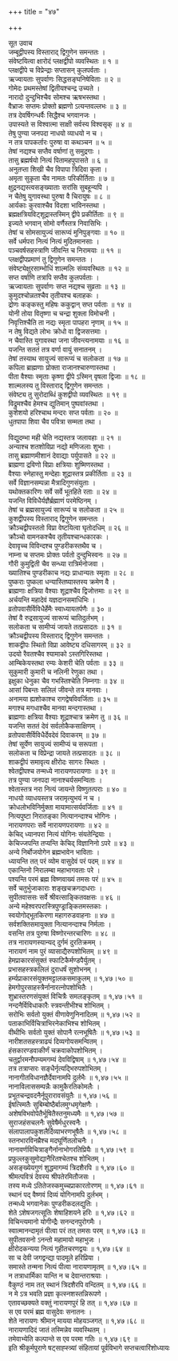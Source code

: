 +++
title = "४७"

+++

सूत उवाच  
जम्बूद्वीपस्य विस्ताराद् द्विगुणेन समन्ततः ।  
संवेष्टयित्वा क्षारोदं प्लक्षद्वीपो व्यवस्थितः ॥ १ ॥  
प्लक्षद्वीपे च विप्रेन्द्राः सप्तासन् कुलपर्वताः ।  
ऋज्वायताः सुपर्वाणः सिद्धसङ्घनिषेविताः ॥ २ ॥  
गोमेदः प्रथमस्तेषां द्वितीयश्चन्द्र उच्यते ।  
नारादो दुन्दुभिश्चैव सोमश्च ऋषभस्तथा ।  
वैभ्राजः सप्तमः प्रोक्तो ब्रह्मणो ऽत्यन्तवल्लभः ॥ ३ ॥  
तत्र देवर्षिगन्धर्वैः सिद्धैश्च भगवानजः ।  
उपास्यते स विश्वात्मा साक्षी सर्वस्य विश्वसृक् ॥ ४ ॥  
तेषु पुण्या जनपदा नाधयो व्याधयो न च ।  
न तत्र पापकर्तारः पुरुषा वा कथञ्चन ॥ ५ ॥  
तेषां नद्यश्च सप्तैव वर्षाणां तु समुद्रगाः ।  
तासु ब्रह्मर्षयो नित्यं पितामहपुपासते ॥ ६ ॥  
अनुतप्ता शिखी चैव विपापा त्रिदिवा कृता ।  
अमृता सुकृता चैव नामतः परिकीर्तिताः ॥ ७ ॥  
क्षुद्रनद्यस्त्वसङ्ख्याताः सरांसि सुबहून्यपि ।  
न चैतेषु युगावस्था पुरुषा वै चिरायुषः ॥ ८ ॥  
आर्यकाः कुरवाश्चैव विदशा भाविनस्तथा ।  
ब्रह्मक्षत्रियविट्शूद्रास्तस्मिन् द्वीपे प्रकीर्तिताः ॥ ९ ॥  
इज्यते भगवान् सोमो वर्णैस्तत्र निवासिभिः ।  
तेषां च सोमसायुज्यं सारूप्यं मुनिपुङ्गवाः ॥ १० ॥  
सर्वे धर्मपरा नित्यं नित्यं मुदितमानसाः ।  
पञ्चवर्षसहस्त्राणि जीवन्ति च निरामयाः ॥ ११ ॥  
प्लक्षद्वीपप्रमाणं तु द्विगुणेन समन्ततः ।  
संवेष्ट्येक्षुरसाम्भोधिं शाल्मलिः संव्यवस्थितः ॥ १२ ॥  
सप्त वर्षाणि तत्रापि सप्तैव कुलपर्वताः ।  
ऋज्वायताः सुपर्वाणः सप्त नद्यश्च सुव्रताः ॥ १३ ॥  
कुमुदश्चोन्नतश्चैव तृतीयश्च बलाहकः ।  
द्रोणः कङ्कस्तु महिषः ककुद्वान् सप्त पर्वताः ॥ १४ ॥  
योनी तोया वितृष्णा च चन्द्रा शुक्ला विमोचनी ।  
निवृत्तिश्चैति ता नद्यः स्मृता पापहरा नृणाम् ॥ १५ ॥  
न तेषु विद्यते लोभः क्रोधो वा द्विजसत्तमाः ।  
न चैवास्ति युगावस्था जना जीवन्त्यनामयाः ॥ १६ ॥  
यजन्ति सततं तत्र वर्णा वायुं सनातनम् ।  
तेषां तस्याथ सायुज्यं सारूप्यं च सलोकता ॥ १७ ॥  
कपिला ब्राह्मणाः प्रोक्ता राजानश्चारुणास्तथा ।  
पीता वैश्याः स्मृताः कृष्णा द्वीपे ऽस्मिन् वृषला द्विजाः ॥ १८ ॥  
शाल्मलस्य तु विस्ताराद् द्विगुणेन समन्ततः ।  
संवेष्ट्य तु सुरोदाब्धिं कुशद्वीपो व्यवस्थितः ॥ १९ ॥  
विद्रुमश्चैव हेमश्च द्युतिमान् पुष्पवांस्तथा ।  
कुशेशयो हरिश्चाथ मन्दरः सप्त पर्वताः ॥ २० ॥  
धुतपापा शिवा चैव पवित्रा सम्मता तथा ।  
    
विद्युदम्भा मही चेति नद्यस्तत्र जलावहाः ॥ २१ ॥  
अन्याश्च शतशोविप्रा नद्यो मणिजलाः शुभाः ।  
तासु ब्रह्माणमीशानं देवाद्याः पर्युपासते ॥ २२ ॥  
ब्राह्मणा द्रविणो विप्राः क्षत्रियाः शुष्मिणस्तथा ।  
वैश्याः स्नेहास्तु मन्देहाः शूद्रास्तत्र प्रकीर्तिताः ॥ २३ ॥  
सर्वे विज्ञानसम्पन्ना मैत्रादिगुणसंयुताः ।  
यथोक्तकारिणः सर्वे सर्वे भूतहिते रताः ॥ २४ ॥  
यजन्ति विविधैर्यज्ञैर्ब्रह्माणं परमेष्ठिनम् ।  
तेषां च ब्रह्मसायुज्यं सारूप्यं च सलोकता ॥ २५ ॥  
कुशद्वीपस्य विस्ताराद् द्विगुणेन समन्ततः ।  
क्रौञ्चद्वीपस्ततो विप्रा वेष्टयित्वा घृतोदधिम् ॥ २६ ॥  
क्रौञ्चो वामनकश्चैव तृतीयश्चान्धकारकः ।  
देवावृच्च विविन्दश्च पुण्डरीकस्तथैव च ।  
नाम्ना च सप्तमः प्रोक्तः पर्वतो दुन्दुभिस्वनः ॥ २७ ॥  
गौरी कुमुद्विती चैव सन्ध्या रात्रिर्मनोजवा ।  
ख्यातिश्च पुण्डरीकाच नद्यः प्राधान्यतः स्मृताः ॥ २८ ॥  
पुष्कराः पुष्कला धन्यास्तिष्यास्तस्य क्रमेण वै ।  
ब्राह्मणाः क्षत्रिया वैश्याः शूद्राश्चैव द्विजोत्तमाः ॥ २९ ॥  
अर्चयन्ति महादेवं यज्ञदानसमाधिभिः ।  
व्रतोपवासैर्विविधैर्हेमैः स्वाध्यायतर्पणैः ॥ ३० ॥  
तेषां वै रुद्रसायुज्यं सारूप्यं चातिदुर्लभम् ।  
सलोकता च सामीप्यं जायते तत्प्रसादतः ॥ ३१ ॥  
क्रौञ्चद्वीपस्य विस्ताराद् द्विगुणेन समन्ततः ।  
शाकद्वीपः स्थितो विप्रा आवेष्ट्य दधिसागरम् ॥ ३२ ॥  
उदयो रैवतश्चैव श्यामाको ऽस्तगिरिस्तथा ।  
आम्बिकेयस्तथा रम्यः केशरी चेति पर्वताः ॥ ३३ ॥  
सुकुमारी कुमारी च नलिनी रेणुका तथा ।  
इक्षुका धेनुका चैव गभस्तिश्चेति निम्नगाः ॥ ३४ ॥  
आसां पिबन्तः सलिलं जीवन्ते तत्र मानवाः ।  
अनामया ह्यशोकाश्च रागद्वेषविवर्जिताः ॥ ३५ ॥  
मगाश्च मगधाश्चैव मानवा मन्दगास्तथा ।  
ब्राह्मणाः क्षत्रिया वैश्याः शूद्राश्चात्र क्रमेण तु ॥ ३६ ॥  
यजन्ति सततं देवं सर्वलोकैकसाक्षिणम् ।  
व्रतोपवासैर्विविधैर्देवदेवं दिवाकरम् ॥ ३७ ॥  
तेषां सूर्येण सायुज्यं सामीप्यं च सरूपता ।  
सलोकता च विप्रेन्द्रा जायते तत्प्रसादतः ॥ ३८ ॥  
शाकद्वीपं समावृत्य क्षीरोदः सागरः स्थितः ।  
श्वेतद्वीपश्च तन्मध्ये नारायणपरायणाः ॥ ३९ ॥  
तत्र पुण्या जनपदा नानाश्चर्यसमन्विताः ।  
श्वेतास्तत्र नरा नित्यं जायन्ते विष्णुतत्पराः ॥ ४० ॥  
नाधयो व्याधयस्तत्र जरामृत्युभयं न च ।  
क्रोधलोभविनिर्मुक्ता मायामात्सर्यवर्जिताः ॥ ४१ ॥  
नित्यपुष्टा निरातङ्का नित्यानन्दाश्च भोगिनः ।  
नारायणपराः सर्वे नारायणपरायणाः ॥ ४२ ॥  
केचिद् ध्यानपरा नित्यं योगिनः संयतेन्द्रियाः ।  
केचिज्जपन्ति तप्यन्ति केचिद् विज्ञानिनो ऽपरे ॥ ४३ ॥  
अन्ये निर्बोजयोगेन ब्रह्मभावेन भाविताः ।  
ध्यायन्ति तत् परं व्योम वासुदेवं परं पदम् ॥ ४४ ॥  
एकान्तिनो निरालम्बा महाभागवताः परे ।  
पश्यन्ति परमं ब्रह्म विष्णवाख्यं तमसः परं ॥ ४५ ॥  
सर्वे चतुर्भुजाकाराः शङ्खचक्रगदाधराः ।  
सुपीतवाससः सर्वे श्रीवत्साङ्कितवक्षसः ॥ ४६ ॥  
अन्ये महेश्वरपरास्त्रिपुण्ड्राङ्कितमस्तकाः ।  
स्वयोगोद्भूतकिरणा महागरुडवाहनाः ॥ ४७ ॥  
सर्वशक्तिसमायुक्ता नित्यानन्दाश्च निर्मलाः ।  
वसन्ति तत्र पुरुषा विष्णोरन्तरचारिणः ॥ ४८ ॥  
तत्र नारायणस्यान्यद् दुर्गमं दुरतिक्रमम् ।  
नारायणं नाम पुरं व्यासाद्यैरुपशोभितम् ॥ ४९ ॥  
हेमप्राकारसंसुक्तं स्फाटिकैर्मण्डपैर्युतम् ।  
प्रभासहस्त्रकलिलं दुराधर्षं सुशोभनम् ।  
हर्म्यप्राकारसंयुक्तमट्टालकसमाकुलम् ॥ १,४७।५० ॥  
हेमगोपुरसाहस्त्रैर्नानारत्नोपशोभितैः ।  
शुभ्रास्तरणसंयुक्तं विचित्रैः समलङ्कृतम् ॥ १,४७।५१ ॥  
नन्दनैर्विविधाकारैः स्त्रवन्तीभीश्च शोभितम् ।  
सरोभिः सर्वतो युक्तं वीणावेणुनिनादितम् ॥ १,४७।५२ ॥  
पताकाभिर्विचित्राभिरनेकाभिश्च शोभितम् ।  
वीथीभिः सर्वतो युक्तं सोपानै रत्नभूषितैः ॥ १,४७।५३ ॥  
नारीशतसहस्त्राढ्यं दिव्यगोयसमन्वितम् ।  
हंसकारण्डवाकीर्णं चक्रवाकोपशोभितम् ।  
चतुर्द्वारमनौपम्यमगम्यं देवविद्विषाम् ॥ १,४७।५४ ॥  
तत्र तत्राप्सरः सङ्धैर्नृत्यद्भिरुपशोभितम् ।  
नानागीतविधानज्ञैर्देवानामपि दुर्लभैः ॥ १,४७।५५ ॥  
नानाविलाससम्पन्नैः कामुकैरतिकोमलैः ।  
प्रभूतचन्द्रवदनैर्नूपुरारावसंयुतैः ॥ १,४७।५६ ॥  
ईषत्स्मितैः सुबिम्बोष्ठैर्बालमुग्धमृगेक्षणैः ।  
अशेषविभवोपेतैर्भूषितैस्तनुमध्यमैः ॥ १,४७।५७ ॥  
सुराजहंसचलनैः सुवेषैर्मधुरस्वनैः ।  
संलापालापकुशलैर्दिव्याभरणभूषैतैः ॥ १,४७।५८ ॥  
स्तनभारविनम्रैश्च मदघूर्णितलोचनैः ।  
नानावर्णविचित्राङ्गैर्नानाभोगरतिप्रियैः ॥ १,४७।५९ ॥  
प्रफुल्लकुसुमोद्यानैरितश्चेतश्च शोभितम् ।  
असङ्ख्येयगुणं शुद्धमागम्यं त्रिदशैरपि ॥ १,४७।६० ॥  
श्रीमत्पवित्रं देवस्य श्रीपतेरमितौजसः ।  
तस्य मध्ये ऽतितेजस्कमुच्चप्राकारतोरणम् ॥ १,४७।६१ ॥  
स्थानं पद् वैष्णवं दिव्यं योगिनामपि दुर्लभम् ।  
तन्मध्ये भगवानेकः पुण्डरीकदलद्युतिः ।  
शेते ऽशेषजगत्सूतिः शेषाहिशयने हरिः ॥ १,४७।६२ ॥  
विचिन्त्यमानो योगीन्द्रैः सनन्दनपुरोगमैः ।  
स्वात्मानन्दामृतं पीत्वा परं तत् तमसः परम् ॥ १,४७।६३ ॥  
सुपीतवसनो ऽनन्तो महामायो महाभुजः ।  
क्षीरोदकन्यया नित्यं गृहीतचरणद्वयः ॥ १,४७।६४ ॥  
सा च देवी जगद्वन्द्या पादमूले हरिप्रिया ।  
समास्ते तन्मना नित्यं पीत्वा नारायणामृतम् ॥ १,४७।६५ ॥  
न तत्राधार्मिका यान्ति न च देवान्तराश्रयाः ।  
वैकुण्ठं नाम तत् स्थानं त्रिदशैरपि वन्दितम् ॥ १,४७।६६ ॥  
न मे ऽत्र भवति प्रज्ञा कृत्स्नशस्तन्निरूपणे ।  
एतावच्छक्यते वक्तुं नारायणपुरं हि तत् ॥ १,४७।६७ ॥  
स एव परमं ब्रह्म वासुदेवः सनातनः ।  
शेते नारायणः श्रीमान् मायया मोहयञ्जगत् ॥ १,४७।६८ ॥  
नारायणादिदं जातं तस्मिन्नेव व्यवस्थितम् ।  
तमेवाभ्येति कल्पान्ते स एव परमा गतिः ॥ १,४७।६९ ॥  
इति श्रीकूर्मपुराणे षट्साह्स्त्र्यां संहितायां पूर्वविभागे सप्तचत्वारिंशोध्यायः

